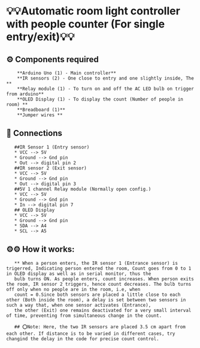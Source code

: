 #    💡💡Automatic room light controller with people counter (For single entry/exit)💡💡
##    ⚙️ Components required
        **Arduino Uno (1) - Main controller**
        **IR sensors (2) - One close to entry and one slightly inside, The **
        **Relay module (1) - To turn on and off the AC LED bulb on trigger from arduino**
        **OLED Display (1) - To display the count (Number of people in room) **
        **Breadboard (1)**
        **Jumper wires **

##     🔗 Connections
       ##IR Sensor 1 (Entry sensor)
       * VCC --> 5V 
       * Ground --> Gnd pin
       * Out --> digital pin 2
       ##IR sensor 2 (Exit sensor)
       * VCC --> 5V
       * Ground --> Gnd pin
       * Out --> digital pin 3
       ##5V 1 channel Relay module (Normally open config.)
       * VCC --> 5V
       * Ground --> Gnd pin
       * In --> digital pin 7
       ## OLED Display
       * VCC --> 5V
       * Ground --> Gnd pin
       * SDA --> A4
       * SCL --> A5
       
##      ⚙️⚙️ How it works:
       ** When a person enters, the IR sensor 1 (Entrance sensor) is trigerred, Indicating person entered the room, Count goes from 0 to 1 in OLED display as well as in serial monitor, thus the
       bulb turns ON. As people enters, count increases. When person exits the room, IR sensor 2 triggers, hence count decreases. The bulb turns off only when no people are in the room, i.e, when
       count = 0.Since both sensors are placed a little close to each other (Both inside the room), a delay is set between two sensors in such a way that, when one sensor activates (Entrance),
       the other (Exit) one remains deactivated for a very small interval of time, preventing from simultaneous change in the count.
       
       ## ⭕Note: Here, the two IR sensors are placed 3.5 cm apart from each other. If distance is to be varied in different cases, try changind the delay in the code for precise count control.
       


       
       
       


